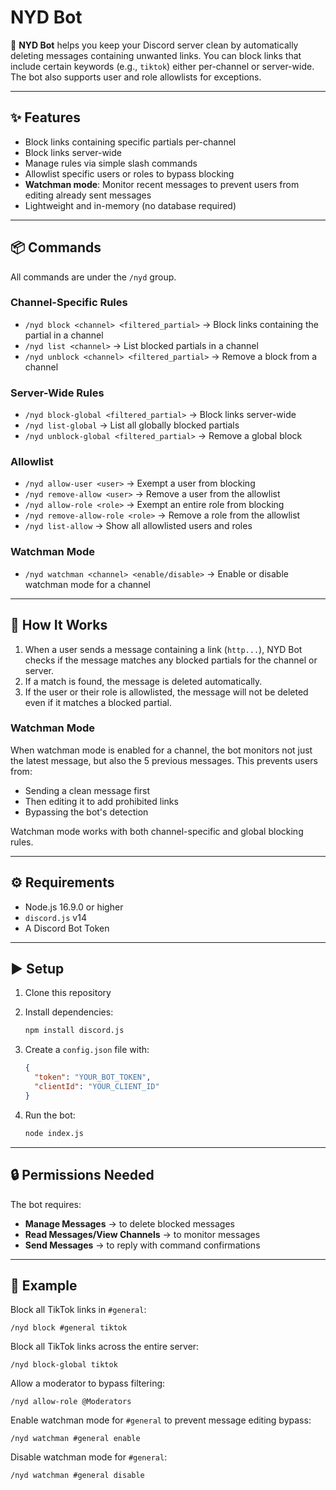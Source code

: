 # NYD Bot

🚫 **NYD Bot** helps you keep your Discord server clean by automatically deleting messages containing unwanted links. You can block links that include certain keywords (e.g., `tiktok`) either per-channel or server-wide. The bot also supports user and role allowlists for exceptions.

---

## ✨ Features

- Block links containing specific partials per-channel
- Block links server-wide
- Manage rules via simple slash commands
- Allowlist specific users or roles to bypass blocking
- **Watchman mode**: Monitor recent messages to prevent users from editing already sent messages
- Lightweight and in-memory (no database required)

---

## 📦 Commands

All commands are under the `/nyd` group.

### Channel-Specific Rules

- `/nyd block <channel> <filtered_partial>` → Block links containing the partial in a channel
- `/nyd list <channel>` → List blocked partials in a channel
- `/nyd unblock <channel> <filtered_partial>` → Remove a block from a channel

### Server-Wide Rules

- `/nyd block-global <filtered_partial>` → Block links server-wide
- `/nyd list-global` → List all globally blocked partials
- `/nyd unblock-global <filtered_partial>` → Remove a global block

### Allowlist

- `/nyd allow-user <user>` → Exempt a user from blocking
- `/nyd remove-allow <user>` → Remove a user from the allowlist
- `/nyd allow-role <role>` → Exempt an entire role from blocking
- `/nyd remove-allow-role <role>` → Remove a role from the allowlist
- `/nyd list-allow` → Show all allowlisted users and roles

### Watchman Mode

- `/nyd watchman <channel> <enable/disable>` → Enable or disable watchman mode for a channel

---

## 🚀 How It Works

1. When a user sends a message containing a link (`http...`), NYD Bot checks if the message matches any blocked partials for the channel or server.
2. If a match is found, the message is deleted automatically.
3. If the user or their role is allowlisted, the message will not be deleted even if it matches a blocked partial.

### Watchman Mode

When watchman mode is enabled for a channel, the bot monitors not just the latest message, but also the 5 previous messages. This prevents users from:

- Sending a clean message first
- Then editing it to add prohibited links
- Bypassing the bot's detection

Watchman mode works with both channel-specific and global blocking rules.

---

## ⚙️ Requirements

- Node.js 16.9.0 or higher
- `discord.js` v14
- A Discord Bot Token

---

## ▶️ Setup

1. Clone this repository
2. Install dependencies:

   ```bash
   npm install discord.js
   ```

3. Create a `config.json` file with:

   ```json
   {
     "token": "YOUR_BOT_TOKEN",
     "clientId": "YOUR_CLIENT_ID"
   }
   ```

4. Run the bot:

   ```bash
   node index.js
   ```

---

## 🔒 Permissions Needed

The bot requires:

- **Manage Messages** → to delete blocked messages
- **Read Messages/View Channels** → to monitor messages
- **Send Messages** → to reply with command confirmations

---

## 📖 Example

Block all TikTok links in `#general`:

```
/nyd block #general tiktok
```

Block all TikTok links across the entire server:

```
/nyd block-global tiktok
```

Allow a moderator to bypass filtering:

```
/nyd allow-role @Moderators
```

Enable watchman mode for `#general` to prevent message editing bypass:

```
/nyd watchman #general enable
```

Disable watchman mode for `#general`:

```
/nyd watchman #general disable
```
